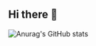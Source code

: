 ## Hi there 👋
<!-- 
prs: 작성 시 내 PR을 Hide, 작성 안 할시 내 PR을 Open

&show_icons=true: Stats 아이콘 사용

&theme: 배경화면 색 설정, 
-->
![Anurag's GitHub stats](https://github-readme-stats.vercel.app/api?username=gh9727&hide=contribs,&show_icons=true&theme=radical)

<!--
사용 가능 목록
[![Anurag's GitHub stats](https://github-readme-stats.vercel.app/api?username=gh9727)](https://github.com/anuraghazra/github-readme-stats)

사용 안할 & 불가능한 목록
<img src="https://capsule-render.vercel.app/api?type=모양&color=BF00FF&height=150&section=header&text=텍스트&fontSize=텍스트크기" />

**gh9727/gh9727** is a ✨ _special_ ✨ repository because its `README.md` (this file) appears on your GitHub profile.

Here are some ideas to get you started:

- 🔭 I’m currently working on ...
- 🌱 I’m currently learning ...
- 👯 I’m looking to collaborate on ...
- 🤔 I’m looking for help with ...
- 💬 Ask me about ...
- 📫 How to reach me: ...
- 😄 Pronouns: ...
- ⚡ Fun fact: ...
-->
